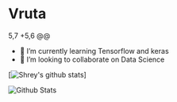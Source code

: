 # Vruta

5,7 +5,6 @@
- 🌱 I’m currently learning Tensorflow and keras
- 👯 I’m looking to collaborate on Data Science

[![Shrey's github stats](https://github-readme-stats.vercel.app/api?username=shrey139)]

![Github Stats](https://github-readme-stats.vercel.app/api?username=Shrey139&show_icons=true&hide_border=true)
<p align="center">
